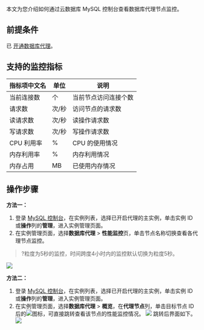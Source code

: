 本文为您介绍如何通过云数据库 MySQL 控制台查看数据库代理节点监控。

## 前提条件
已 [开通数据库代理](https://cloud.tencent.com/document/product/236/82231)。

## 支持的监控指标

| 指标项中文名 | 单位 | 说明 |
|---------|---------|---------|
| 当前连接数 | 个 | 当前节点访问连接个数 |
| 请求数 | 次/秒 | 访问节点的请求数 |
| 读请求数 | 次/秒 | 读操作请求数 |
| 写请求数 | 次/秒 | 写操作请求数 |
| CPU 利用率 | % | CPU 的使用情况 |
| 内存利用率 | % | 内存利用情况 |
| 内存占用 | MB | 已使用内存情况 |

## 操作步骤
**方法一：**
1. 登录 [MySQL 控制台](https://console.cloud.tencent.com/cdb)，在实例列表，选择已开启代理的主实例，单击实例 ID 或**操作**列的**管理**，进入实例管理页面。
2. 在实例管理页面，选择**数据库代理** > **性能监控**页，单击节点名称切换查看各代理节点监控。
>?粒度为5秒的监控，时间跨度4小时内的监控默认切换为粒度5秒。
>
![](https://qcloudimg.tencent-cloud.cn/raw/499b7a45bdc25d82a3a8552f6a210f7f.png)

**方法二：**
1. 登录 [MySQL 控制台](https://console.cloud.tencent.com/cdb)，在实例列表，选择已开启代理的主实例，单击实例 ID 或**操作**列的**管理**，进入实例管理页面。
2. 在实例管理页面，选择**数据库代理** > **概览**，在**代理节点**列，单击目标节点 ID 后的![](https://qcloudimg.tencent-cloud.cn/raw/f3f75f219f501d9b6836b3f542e49ed4.png)图标，可直接跳转查看该节点的性能监控情况。
![](https://qcloudimg.tencent-cloud.cn/raw/cfbbbde150b92029ec884a45423d56fa.png)
跳转后界面如下。
![](https://qcloudimg.tencent-cloud.cn/raw/becc3d370f4383ebb4a47afcc0997bf8.png)
